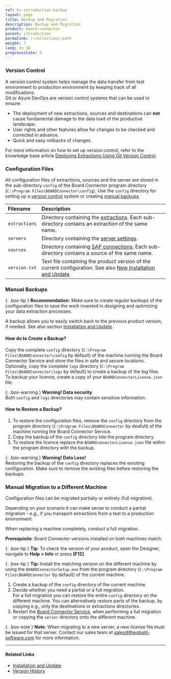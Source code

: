 ```yaml
---
ref: bc-introduction-backup
layout: page
title: Backup and Migration
description: Backup and Migration
product: board-connector
parent: introduction
permalink: /:collection/:path
weight: 7
lang: en_GB
progressstate: 5
---
```


<!-- TOOD Better structure needed for explaining versions, backward compatiblity, etc. -->


### Version Control

A version control system helps manage the data transfer from test environment to production environment by keeping track of all modifications. <br>
Git or Azure DevOps are version control systems that can be used to ensure:
- The deployment of new extractions, sources and destinations can **not** cause fundamental damage to the data load of the productive landscape.
- User rights and other features allow for changes to be checked and corrected in advance.
- Quick and easy rollbacks of changes.

For more information on how to set up version control, refer to the knowledge base article [Deploying Extractions Using Git Version Control](https://kb.theobald-software.com/xtract-universal/deploying-extractions-using-Git-version-control).

### Configuration Files
All configuration files of extractions, sources and the server are stored in the sub-directory `config` of the Board Connector program directory (`C:\Program Files\BOARDConnector\config`).
Use the `config` directory for setting up a [version control](#version-control) system or creating [manual backups](#manual-backups).


|Filename      | Description                                                                                                                                                  |
|:-------------|:-------------------------------------------------------------------------------------------------------------------------------------------------------------|
|`extractions` |Directory containing the [extractions](../getting-started/define-a-table-extraction). Each sub-directory contains an extraction of the same name.          |
|`servers`      |Directory containing the [server settings](../server/server-settings).                                                                                        |
|`sources`     |Directory containing [SAP connections](../introduction/sap-connection). Each sub-directory contains a source of the same name.                                              |
|`version.txt` |Text file containing the product version of the current configuration. See also [New Installation and Update](../introduction/installation-and-update#new-installation-and-update).|


### Manual Backups

{: .box-tip }
**Recommendation:** Make sure to create *regular* backups of the configuration files to save the work invested in designing and optimizing your data extraction processes.

A backup allows you to easily switch back to the previous product version, if needed. See also section [Installation and Update](../introduction/installation-and-update).


#### How do to Create a Backup?
Copy the complete `config` directory (`C:\Program Files\BOARDConnector\config` by default) of the machine running the Board Connector Service and store the files in safe and secure locations.
Optionally, copy the complete `logs` directory (`C:\Program Files\BOARDConnector\logs` by default) to create a backup of the log files. 
To backup your licence, create a copy of your `BOARDConnectorLicense.json` file.

{: .box-warning }
**Warning! Data security**. <br>
Both `config` and `logs` directories may contain sensitive information.

#### How to Restore a Backup?

1. To restore the configuration files, remove the `config` directory from the program directory (`C:\Program Files\BOARDConnector` by deafult) of the machine running the Board Connector Service.
2. Copy the backup of the `config` directory into the program directory.
3. To restore the licence replace the `BOARDConnectorLicense.json` file within the program directory with the backup.

{: .box-warning }
**Warning! Data Loss!** <br>
Restoring the backup of the `config` directory replaces the exisiting configuration. Make sure to remove the existing files before restoring the backups.

### Manual Migration to a Different Machine
Configuration files can be migrated partially or entirely (full migration).

Depending on your scenario it can make sense to conduct a partial migration - e.g., if you transport extractions from a test to a production environment.

When replacing a machine completely, conduct a full migration.

**Prerequisite**: Board Connector versions installed on both machines match.

{: .box-tip }
**Tip**: To check the version of your product, open the Designer, navigate to **Help > Info** or press **[F12]**.

{: .box-tip }
**Tip:** Install the matching version on the different machine by using the `BOARDConnectorSetup.exe` from the program directory (`C:\Program Files\BOARDConnector` by default) of the current machine.

1. Create a backup of the `config` directory of the current machine.
2. Decide whether you need a partial or a full migration. <br> 
For a full migration you can restore the entire `config` directory on the different machine.
You can alternatively restore parts of the backup, by copying e.g., only the destinations or extractions directories.
3. Restart the [Board Connector Service](../server/start-server), when performing a full migration or copying the `server` directory onto the different machine.

{: .box-note }
**Note**: When migrating to a new server, a new license file must be issued for that server.
Contact our sales team at [sales@theobald-software.com](mailto:sales@theobald-software.com) for more information.

****
#### Related Links
- [Installation and Update](../introduction/installation-and-update)
- [Version History](https://kb.theobald-software.com/version-history/xtract-universal-version-history)
